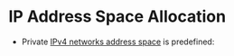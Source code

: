 # IP Address Space Allocation

* Private [IPv4 networks address space](https://en.wikipedia.org/wiki/Private_network) is predefined:
